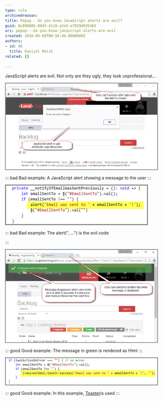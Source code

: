 ```yaml
---
type: rule
archivedreason: 
title: Popup - Do you know JavaScript alerts are evil?
guid: 8c890805-00d3-4118-a2e5-e7929d0354b5
uri: popup---do-you-know-javascript-alerts-are-evil
created: 2016-06-08T00:58:44.0000000Z
authors:
- id: 46
  title: Danijel Malik
related: []

---
```


JavaScript alerts are evil. Not only are they ugly, they look unprofessional...

<!--endintro-->




![](JS_Alert.png)


::: bad
Bad example: A JavaScript alert showing a message to the user
:::





![](JSAlert_Code.png)


::: bad
Bad example: The alert(".....") is the evil code

:::





![](Toastr_Alert.png)


::: good
Good example: The message in green is rendered as Html
:::





![](JS_Alert_2.png)


::: good
Good example: In this example, [Toaster](https://github.com/CodeSeven/toastr)is used
:::
